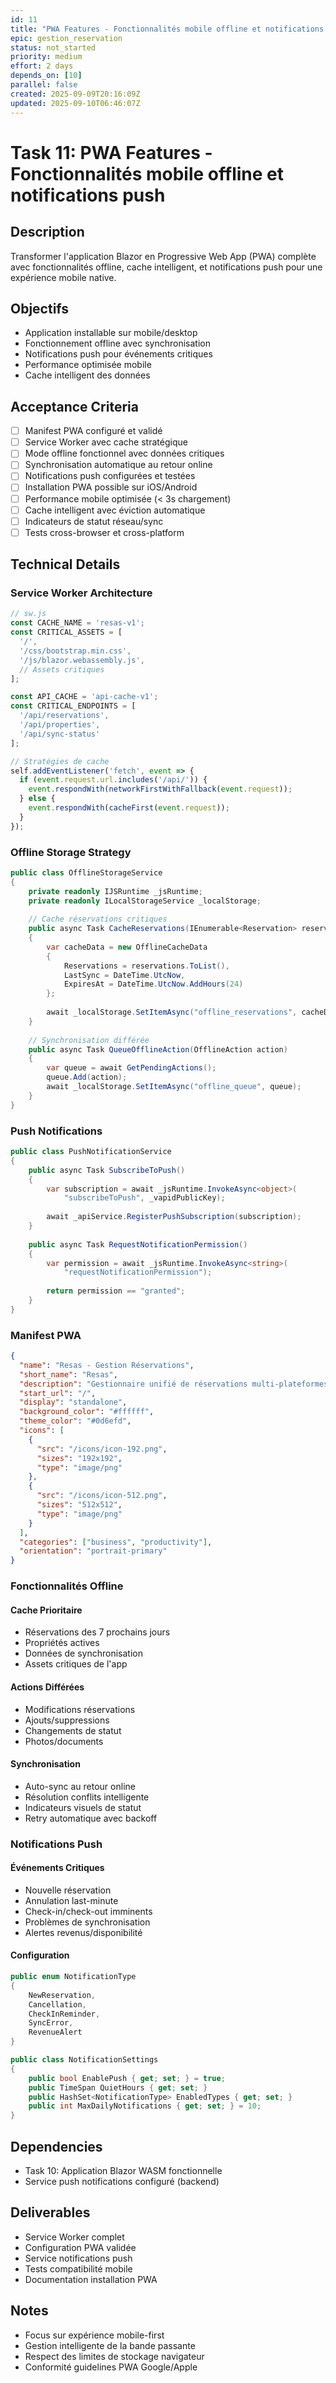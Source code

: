 ```yaml
---
id: 11
title: "PWA Features - Fonctionnalités mobile offline et notifications push"
epic: gestion_reservation
status: not_started
priority: medium
effort: 2 days
depends_on: [10]
parallel: false
created: 2025-09-09T20:16:09Z
updated: 2025-09-10T06:46:07Z
---
```


# Task 11: PWA Features - Fonctionnalités mobile offline et notifications push

## Description
Transformer l'application Blazor en Progressive Web App (PWA) complète avec fonctionnalités offline, cache intelligent, et notifications push pour une expérience mobile native.

## Objectifs
- Application installable sur mobile/desktop
- Fonctionnement offline avec synchronisation
- Notifications push pour événements critiques
- Performance optimisée mobile
- Cache intelligent des données

## Acceptance Criteria
- [ ] Manifest PWA configuré et validé
- [ ] Service Worker avec cache stratégique
- [ ] Mode offline fonctionnel avec données critiques
- [ ] Synchronisation automatique au retour online
- [ ] Notifications push configurées et testées
- [ ] Installation PWA possible sur iOS/Android
- [ ] Performance mobile optimisée (< 3s chargement)
- [ ] Cache intelligent avec éviction automatique
- [ ] Indicateurs de statut réseau/sync
- [ ] Tests cross-browser et cross-platform

## Technical Details

### Service Worker Architecture
```javascript
// sw.js
const CACHE_NAME = 'resas-v1';
const CRITICAL_ASSETS = [
  '/',
  '/css/bootstrap.min.css',
  '/js/blazor.webassembly.js',
  // Assets critiques
];

const API_CACHE = 'api-cache-v1';
const CRITICAL_ENDPOINTS = [
  '/api/reservations',
  '/api/properties',
  '/api/sync-status'
];

// Stratégies de cache
self.addEventListener('fetch', event => {
  if (event.request.url.includes('/api/')) {
    event.respondWith(networkFirstWithFallback(event.request));
  } else {
    event.respondWith(cacheFirst(event.request));
  }
});
```

### Offline Storage Strategy
```csharp
public class OfflineStorageService
{
    private readonly IJSRuntime _jsRuntime;
    private readonly ILocalStorageService _localStorage;
    
    // Cache réservations critiques
    public async Task CacheReservations(IEnumerable<Reservation> reservations)
    {
        var cacheData = new OfflineCacheData
        {
            Reservations = reservations.ToList(),
            LastSync = DateTime.UtcNow,
            ExpiresAt = DateTime.UtcNow.AddHours(24)
        };
        
        await _localStorage.SetItemAsync("offline_reservations", cacheData);
    }
    
    // Synchronisation différée
    public async Task QueueOfflineAction(OfflineAction action)
    {
        var queue = await GetPendingActions();
        queue.Add(action);
        await _localStorage.SetItemAsync("offline_queue", queue);
    }
}
```

### Push Notifications
```csharp
public class PushNotificationService
{
    public async Task SubscribeToPush()
    {
        var subscription = await _jsRuntime.InvokeAsync<object>(
            "subscribeToPush", _vapidPublicKey);
        
        await _apiService.RegisterPushSubscription(subscription);
    }
    
    public async Task RequestNotificationPermission()
    {
        var permission = await _jsRuntime.InvokeAsync<string>(
            "requestNotificationPermission");
        
        return permission == "granted";
    }
}
```

### Manifest PWA
```json
{
  "name": "Resas - Gestion Réservations",
  "short_name": "Resas",
  "description": "Gestionnaire unifié de réservations multi-plateformes",
  "start_url": "/",
  "display": "standalone",
  "background_color": "#ffffff",
  "theme_color": "#0d6efd",
  "icons": [
    {
      "src": "/icons/icon-192.png",
      "sizes": "192x192",
      "type": "image/png"
    },
    {
      "src": "/icons/icon-512.png",
      "sizes": "512x512",
      "type": "image/png"
    }
  ],
  "categories": ["business", "productivity"],
  "orientation": "portrait-primary"
}
```

### Fonctionnalités Offline

#### Cache Prioritaire
- Réservations des 7 prochains jours
- Propriétés actives
- Données de synchronisation
- Assets critiques de l'app

#### Actions Différées
- Modifications réservations
- Ajouts/suppressions
- Changements de statut
- Photos/documents

#### Synchronisation
- Auto-sync au retour online
- Résolution conflits intelligente
- Indicateurs visuels de statut
- Retry automatique avec backoff

### Notifications Push

#### Événements Critiques
- Nouvelle réservation
- Annulation last-minute
- Check-in/check-out imminents
- Problèmes de synchronisation
- Alertes revenus/disponibilité

#### Configuration
```csharp
public enum NotificationType
{
    NewReservation,
    Cancellation,
    CheckInReminder,
    SyncError,
    RevenueAlert
}

public class NotificationSettings
{
    public bool EnablePush { get; set; } = true;
    public TimeSpan QuietHours { get; set; }
    public HashSet<NotificationType> EnabledTypes { get; set; }
    public int MaxDailyNotifications { get; set; } = 10;
}
```

## Dependencies
- Task 10: Application Blazor WASM fonctionnelle
- Service push notifications configuré (backend)

## Deliverables
- Service Worker complet
- Configuration PWA validée
- Service notifications push
- Tests compatibilité mobile
- Documentation installation PWA

## Notes
- Focus sur expérience mobile-first
- Gestion intelligente de la bande passante
- Respect des limites de stockage navigateur
- Conformité guidelines PWA Google/Apple
